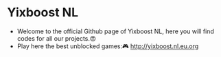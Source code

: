 # Yixboost NL
- Welcome to the official Github page of Yixboost NL, here you will find codes for all our projects.😍
- Play here the best unblocked games:🎮
http://yixboost.nl.eu.org
